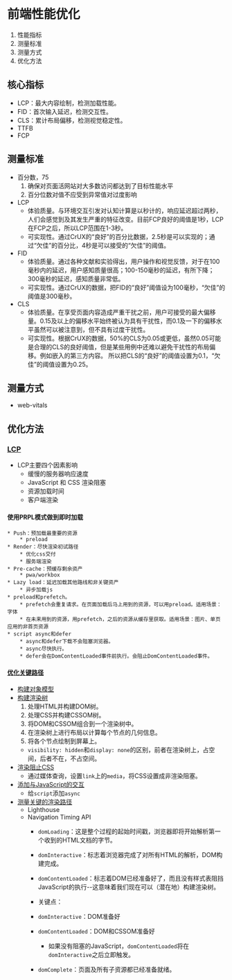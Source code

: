 # 前端性能优化 
1. 性能指标
2. 测量标准
3. 测量方式
4. 优化方法
## 核心指标
* LCP：最大内容绘制，检测加载性能。
* FID：首次输入延迟，检测交互性。
* CLS：累计布局偏移，检测视觉稳定性。
* TTFB
* FCP
## 测量标准
* 百分数，75
    1. 确保对页面活网站对大多数访问都达到了目标性能水平
    2. 百分位数对值不应受到异常值对过度影响
* LCP
    * 体验质量。与环境交互引发对认知计算是以秒计的，响应延迟超过两秒，人们会感觉到及其发生严重的特征改变。目前FCP良好的阈值是1秒，LCP在FCP之后，所以LCP范围在1-3秒。
    * 可实现性。通过CrUX的“良好”的百分比数据，2.5秒是可以实现的；通过“欠佳”的百分比，4秒是可以接受的“欠佳”的阈值。
* FID
    * 体验质量。通过各种文献和实验得出，用户操作和视觉反馈，对于在100毫秒内的延迟，用户感知质量很高；100-150毫秒的延迟，有所下降；300毫秒的延迟，感知质量非常低。
    * 可实现性。通过CrUX的数据，把FID的“良好”阈值设为100毫秒，“欠佳”的阈值是300毫秒。
* CLS
    * 体验质量。在享受页面内容造成严重干扰之前，用户可接受的最大偏移量。0.15及以上的偏移水平始终被认为具有干扰性，而0.1及一下的偏移水平虽然可以被注意到，但不具有过度干扰性。
    * 可实现性。根据CrUX的数据，50%的CLS为0.05或更低，虽然0.05可能是合理的CLS的良好阈值，但是某些用例中还难以避免干扰性的布局偏移。例如嵌入的第三方内容。 所以把CLS的“良好”的阈值设置为0.1，“欠佳”的阈值设置为0.25。
## 测量方式
* web-vitals
## 优化方法
### [LCP](https://web.dev/lcp/)
* LCP主要四个因素影响
    * 缓慢的服务器响应速度
    * JavaScript 和 CSS 渲染阻塞
    * 资源加载时间
    * 客户端渲染
#### 使用PRPL模式做到即时加载
    * Push：预加载最重要的资源
        * preload
    * Render：尽快渲染初试路径
        * 优化css交付
        * 服务端渲染
    * Pre-cache：预缓存剩余资产
        * pwa/workbox
    * Lazy load：延迟加载其他路线和非关键资产
        * 异步加载js
    * preload和prefetch。
        * prefetch会重复请求。在页面加载后马上用到的资源，可以用preload。适用场景：字体
        * 在未来用到的资源，用prefetch，之后的资源从缓存里获取。适用场景：图片、单页应用的非首页资源
    * script async和defer
        * async和defer下载不会阻塞浏览器。
        * async尽快执行。
        * defer会在DomContentLoaded事件前执行。会阻止DomContentLoaded事件。
#### [优化关键路径](https://web.dev/critical-rendering-path/)
* [构建对象模型](https://web.dev/critical-rendering-path-constructing-the-object-model/)
* [构建渲染树](https://web.dev/critical-rendering-path-render-tree-construction/)
    1. 处理HTML并构建DOM树。
    2. 处理CSS并构建CSSOM树。
    3. 将DOM和CSSOM组合到一个渲染树中。
    4. 在渲染树上进行布局以计算每个节点的几何信息。
    5. 将各个节点绘制到屏幕上。
    * `visibility: hidden`和`display: none`的区别，前者在渲染树上，占空间，后者不在，不占空间。
* [渲染阻止CSS](https://web.dev/critical-rendering-path-render-blocking-css/)
    * 通过媒体查询，设置`link`上的`media`，将CSS设置成非渲染阻塞。
* [添加与JavaScript的交互](https://web.dev/critical-rendering-path-adding-interactivity-with-javascript/)
    * 给`script`添加`async`
* [测量关键的渲染路径](https://web.dev/critical-rendering-path-measure-crp/)
    * Lighthouse
    * Navigation Timing API
        * `domLoading`：这是整个过程的起始时间戳，浏览器即将开始解析第一个收到的HTML文档的字节。
        * `domInteractive`：标志着浏览器完成了对所有HTML的解析，DOM构建完成。
        * `domContentLoaded`：标志着DOM已经准备好了，而且没有样式表阻挡JavaScript的执行--这意味着我们现在可以（潜在地）构建渲染树。

        * 关键点：
        * `domInteractive`：DOM准备好
        * `domContentLoaded`：DOM和CSSOM准备好
            * 如果没有阻塞的JavaScript，`domContentLoaded`将在`domInteractive`之后立即触发。
        * `domComplete`：页面及所有子资源都已经准备就绪。